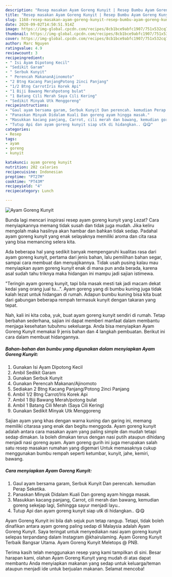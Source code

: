 ```yaml
---
description: "Resep masakan Ayam Goreng Kunyit | Resep Bumbu Ayam Goreng Kunyit Yang Bikin Ngiler"
title: "Resep masakan Ayam Goreng Kunyit | Resep Bumbu Ayam Goreng Kunyit Yang Bikin Ngiler"
slug: 1168-resep-masakan-ayam-goreng-kunyit-resep-bumbu-ayam-goreng-kunyit-yang-bikin-ngiler
date: 2020-09-02T14:50:51.914Z
image: https://img-global.cpcdn.com/recipes/8cb1bce9abfc1907/751x532cq70/ayam-goreng-kunyit-foto-resep-utama.jpg
thumbnail: https://img-global.cpcdn.com/recipes/8cb1bce9abfc1907/751x532cq70/ayam-goreng-kunyit-foto-resep-utama.jpg
cover: https://img-global.cpcdn.com/recipes/8cb1bce9abfc1907/751x532cq70/ayam-goreng-kunyit-foto-resep-utama.jpg
author: Marc Nguyen
ratingvalue: 4.9
reviewcount: 3
recipeingredient:
- " Isi Ayam Dipotong Kecil"
- "Sedikit Garam"
- " Serbuk Kunyit"
- " Perencah MakananAjinomoto"
- "2 Btng Kacang PanjangPotong 2inci Panjang"
- "1/2 Btng CarrotIris Korek Api"
- "1 Biji Bawang Merahpotong bulat"
- "1 Batang Cili Merah Saya Cili Kering"
- "Sedikit Minyak Utk Menggoreng"
recipeinstructions:
- "Gaul ayam bersama garam, Serbuk Kunyit Dan perencah. kemudian Perap Seketika."
- "Panaskan Minyak Didalam Kuali Dan goreng ayam hingga masak."
- "Masukkan kacang panjang, Carrot, cili merah dan bawang, kemudian goreng sekejap lagi, Sehingga sayur menjadi layu.."
- "Tutup Api dan ayam goreng kunyit siap utk di hidangkan.. 😋😋"
categories:
- Resep
tags:
- ayam
- goreng
- kunyit

katakunci: ayam goreng kunyit 
nutrition: 202 calories
recipecuisine: Indonesian
preptime: "PT27M"
cooktime: "PT43M"
recipeyield: "4"
recipecategory: Lunch

---
```



![Ayam Goreng Kunyit](https://img-global.cpcdn.com/recipes/8cb1bce9abfc1907/751x532cq70/ayam-goreng-kunyit-foto-resep-utama.jpg)

Bunda lagi mencari inspirasi resep ayam goreng kunyit yang Lezat? Cara menyiapkannya memang tidak susah dan tidak juga mudah. Jika keliru mengolah maka hasilnya akan hambar dan bahkan tidak sedap. Padahal ayam goreng kunyit yang enak selayaknya memiliki aroma dan cita rasa yang bisa memancing selera kita.

Ada beberapa hal yang sedikit banyak mempengaruhi kualitas rasa dari ayam goreng kunyit, pertama dari jenis bahan, lalu pemilihan bahan segar, sampai cara membuat dan menyajikannya. Tidak usah pusing kalau mau menyiapkan ayam goreng kunyit enak di mana pun anda berada, karena asal sudah tahu triknya maka hidangan ini mampu jadi sajian istimewa.

&#34;Teringin ayam goreng kunyit, tapi bila masak mesti tak jadi macam dekat kedai yang orang jual tu…&#34;. Ayam goreng yang di bumbu kuning juga tidak kalah lezat untuk hidangan di rumah. Adapun bumbu kuning bisa kita buat dari gabungan beberapa rempah termasuk kunyit dengan takaran yang tepat.


Nah, kali ini kita coba, yuk, buat ayam goreng kunyit sendiri di rumah. Tetap berbahan sederhana, sajian ini dapat memberi manfaat dalam membantu menjaga kesehatan tubuhmu sekeluarga. Anda bisa menyiapkan Ayam Goreng Kunyit memakai 9 jenis bahan dan 4 langkah pembuatan. Berikut ini cara dalam membuat hidangannya.

<!--inarticleads1-->

##### Bahan-bahan dan bumbu yang digunakan dalam menyiapkan Ayam Goreng Kunyit:

1. Gunakan  Isi Ayam Dipotong Kecil
1. Ambil Sedikit Garam
1. Gunakan  Serbuk Kunyit
1. Gunakan  Perencah Makanan/Ajinomoto
1. Sediakan 2 Btng Kacang Panjang/Potong 2inci Panjang
1. Ambil 1/2 Btng Carrot/Iris Korek Api
1. Ambil 1 Biji Bawang Merah/potong bulat
1. Ambil 1 Batang Cili Merah (Saya Cili Kering)
1. Gunakan Sedikit Minyak Utk Menggoreng


Sajian ayam yang khas dengan warna kuning dan garing ini, memang memiliki citarasa yang enak dan begitu menggoda. Ayam goreng kunyit adalah antara cara masakan ayam yang paling simple dan mudah tetapi sedap dimakan. Ia boleh dimakan terus dengan nasi putih ataupun dihidang menjadi nasi goreng ayam. Ayam goreng gurih ini juga merupakan salah satu resep masakan rumahan yang digemari Untuk memasaknya cukup menggunakan bumbu rempah seperti ketumbar, kunyit, jahe, kemiri, bawang. 

<!--inarticleads2-->

##### Cara menyiapkan Ayam Goreng Kunyit:

1. Gaul ayam bersama garam, Serbuk Kunyit Dan perencah. kemudian Perap Seketika.
1. Panaskan Minyak Didalam Kuali Dan goreng ayam hingga masak.
1. Masukkan kacang panjang, Carrot, cili merah dan bawang, kemudian goreng sekejap lagi, Sehingga sayur menjadi layu..
1. Tutup Api dan ayam goreng kunyit siap utk di hidangkan.. 😋😋


Ayam Goreng Kunyit ini bila dah sejuk pun tetap rangup. Tetapi, tidak boleh dinafikan antara ayam goreng paling sedap di Malaysia adalah Ayam Goreng Kunyit. Saya teringat untuk menyediakan nasi ayam goreng kunyit selepas terpandang dalam Instagram @khairulaming. Ayam Goreng Kunyit Terbaik Bangsar Utama. Ayam Goreng Kunyit Meletops @ PNB. 

Terima kasih telah menggunakan resep yang kami tampilkan di sini. Besar harapan kami, olahan Ayam Goreng Kunyit yang mudah di atas dapat membantu Anda menyiapkan makanan yang sedap untuk keluarga/teman ataupun menjadi ide untuk berjualan makanan. Selamat mencoba!
